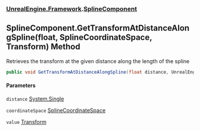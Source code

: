### [UnrealEngine.Framework](UnrealEngine_Framework.md 'UnrealEngine.Framework').[SplineComponent](SplineComponent.md 'UnrealEngine.Framework.SplineComponent')
## SplineComponent.GetTransformAtDistanceAlongSpline(float, SplineCoordinateSpace, Transform) Method
Retrieves the transform at the given distance along the length of the spline  
```csharp
public void GetTransformAtDistanceAlongSpline(float distance, UnrealEngine.Framework.SplineCoordinateSpace coordinateSpace, ref UnrealEngine.Framework.Transform value);
```
#### Parameters
<a name='UnrealEngine_Framework_SplineComponent_GetTransformAtDistanceAlongSpline(float_UnrealEngine_Framework_SplineCoordinateSpace_UnrealEngine_Framework_Transform)_distance'></a>
`distance` [System.Single](https://docs.microsoft.com/en-us/dotnet/api/System.Single 'System.Single')  
  
<a name='UnrealEngine_Framework_SplineComponent_GetTransformAtDistanceAlongSpline(float_UnrealEngine_Framework_SplineCoordinateSpace_UnrealEngine_Framework_Transform)_coordinateSpace'></a>
`coordinateSpace` [SplineCoordinateSpace](SplineCoordinateSpace.md 'UnrealEngine.Framework.SplineCoordinateSpace')  
  
<a name='UnrealEngine_Framework_SplineComponent_GetTransformAtDistanceAlongSpline(float_UnrealEngine_Framework_SplineCoordinateSpace_UnrealEngine_Framework_Transform)_value'></a>
`value` [Transform](Transform.md 'UnrealEngine.Framework.Transform')  
  
